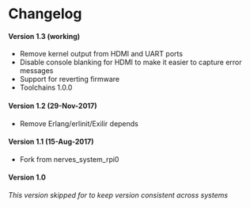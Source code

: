 # Changelog

#### Version 1.3 (working)
* Remove kernel output from HDMI and UART ports
* Disable console blanking for HDMI to make it easier to capture error messages
* Support for reverting firmware
* Toolchains 1.0.0

#### Version 1.2 (29-Nov-2017)
* Remove Erlang/erlinit/Exilir depends

#### Version 1.1 (15-Aug-2017)
* Fork from nerves_system_rpi0

#### Version 1.0
*This version skipped for to keep version consistent across systems*
